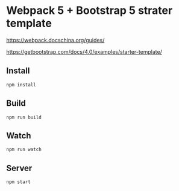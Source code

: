 # Webpack 5 + Bootstrap 5 strater template

https://webpack.docschina.org/guides/

https://getbootstrap.com/docs/4.0/examples/starter-template/

## Install
    npm install

## Build
    npm run build

## Watch
    npm run watch

## Server
    npm start

